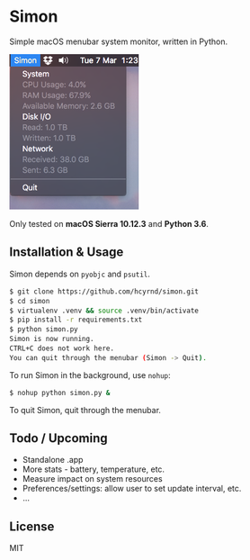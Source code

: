 # Simon

Simple macOS menubar system monitor, written in Python.

![Simon Screenshot](screenshots/dark.png)

Only tested on **macOS Sierra 10.12.3** and **Python 3.6**.

## Installation & Usage

Simon depends on `pyobjc` and `psutil`.

```bash
$ git clone https://github.com/hcyrnd/simon.git
$ cd simon
$ virtualenv .venv && source .venv/bin/activate
$ pip install -r requirements.txt
$ python simon.py
Simon is now running.
CTRL+C does not work here.
You can quit through the menubar (Simon -> Quit).
```

To run Simon in the background, use `nohup`:

```bash
$ nohup python simon.py &
```

To quit Simon, quit through the menubar.

## Todo / Upcoming

* Standalone .app
* More stats - battery, temperature, etc.
* Measure impact on system resources
* Preferences/settings: allow user to set update interval, etc.
* ...

## License

MIT
